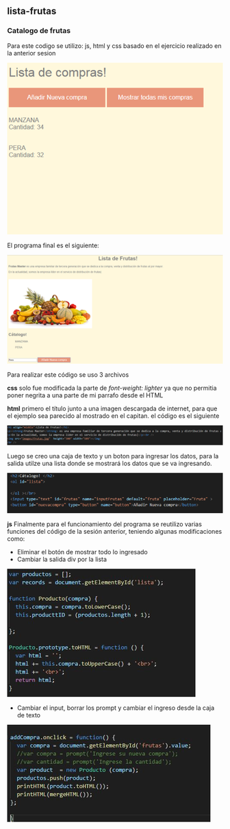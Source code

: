 ## lista-frutas
### Catalogo de frutas

Para este codigo se utilizo: js, html y css basado en el ejercicio realizado en la anterior sesion

![Imagen 1](images/ejercicio_1.png)

El programa final es el siguiente: 

![Imagen 2](images/ejercicio_2.png)

Para realizar este código se uso 3 archivos

**css** solo fue modificada la parte de _font-weight: lighter_ ya que no permitia poner negrita a una parte de mi parrafo desde el HTML

**html**
primero el título junto a una imagen descargada de internet, para que el ejemplo sea parecido al mostrado en el capitan. el código es el siguiente

![Imagen 3](images/parra.png)

Luego se creo una caja de texto y un boton para ingresar los datos, para la salida utilze una lista donde se mostrará los datos que se va ingresando.

![Imagen 4](images/input-output.png)


**js** 
Finalmente para el funcionamiento del programa se reutilizo varias funciones del código de la sesión anterior, teniendo algunas modificaciones como: 

* Eliminar el botón de mostrar todo lo ingresado
* Cambiar la salida div por la lista

![Imagen 5](images/obtenerdatos.jpg)

* Cambiar el input, borrar los prompt y cambiar el ingreso desde la caja de texto

![Imagen 6](images/input.jpg)